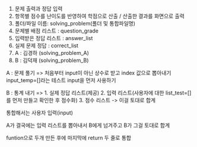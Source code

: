 1. 문제 출력과 정답 입력
2. 항목별 점수를 난이도를 반영하여 학점으로 산출 / 산출한 결과를 화면으로 출력
3. 폴더/파일 이름: solving_problem(폴더 및 통합파일명) 
4. 문제별 배점 리스트 : question_grade
5. 입력받은 정답 리스트 : answer_list
6. 실제 문제 정답  : correct_list
7. A : 김경하 (solving_problem_A)
8. B : 김덕재 (solving_problem_B)

A : 문제 풀기 => 처음부터 input이 아닌 상수로 받고 index 값으로 뽑아내기
                input_temp=[]라는 테스트 input을 먼저 사용하기 



B : 통계 내기 => 1. 실제 정답 리스트(제공) 2. 입력 리스트(사용자에 대한 list_test=[]를 먼저 만들고 확인한 후 점수화) 3. 점수 리스트  -> 이걸 토대로 합계

통합해서는 사용자 입력(input)

A가 결국에는 입력 리스트를 뽑아내서 B에게 넘겨주고 B가 그걸 토대로 합계 

funtion으로 두개 만든 후에 마지막에 return 두 줄로 통합 